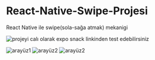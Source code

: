 # React-Native-Swipe-Projesi
React Native ile swipe(sola-sağa atmak) mekanigi

![projeyi calı olarak expo snack linkinden test edebilirsiniz](https://snack.expo.dev/@mehmet_salih/react-native-swipe-projesi)


![arayüz1](https://github.com/Salihhhhh/React-Native-Swipe-Projesi/blob/main/image/aray%C3%BCz.png)
![arayüz2](https://github.com/Salihhhhh/React-Native-Swipe-Projesi/blob/main/image/aray%C3%BCz2.png)
![arayüz2](https://github.com/Salihhhhh/React-Native-Swipe-Projesi/blob/main/image/aray%C3%BCz3.png)



